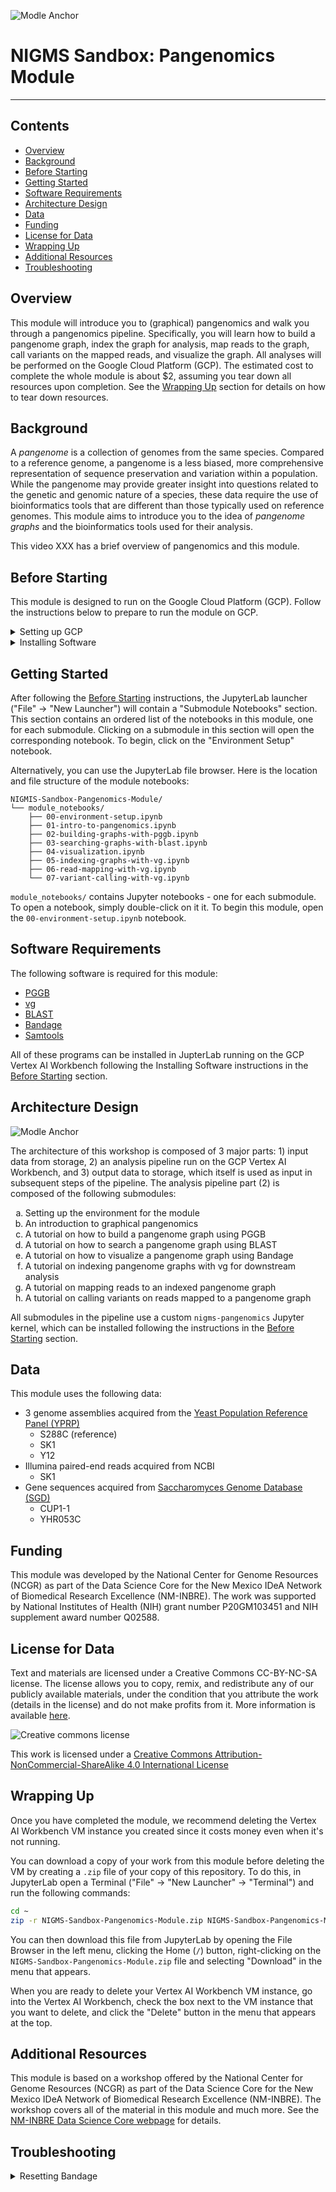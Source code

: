 ![Modle Anchor](images/anchor.png)

# NIGMS Sandbox: Pangenomics Module
---------------------------------

## **Contents**

+ [Overview](#overview)
+ [Background](#background)
+ [Before Starting](#before-starting)
+ [Getting Started](#getting-started)
+ [Software Requirements](#software-requirements)
+ [Architecture Design](#architecture-design)
+ [Data](#data)
+ [Funding](#funding)
+ [License for Data](#license-for-data)
+ [Wrapping Up](#wrapping-up)
+ [Additional Resources](#additional-resources)
+ [Troubleshooting](#troubleshooting)

## **Overview**

This module will introduce you to (graphical) pangenomics and walk you through a pangenomics pipeline.
Specifically, you will learn how to build a pangenome graph, index the graph for analysis, map reads to the graph, call variants on the mapped reads, and visualize the graph.
All analyses will be performed on the Google Cloud Platform (GCP).
The estimated cost to complete the whole module is about $2, assuming you tear down all resources upon completion.
See the [Wrapping Up](#wrapping-up) section for details on how to tear down resources.


## **Background**

A *pangenome* is a collection of genomes from the same species.
Compared to a reference genome, a pangenome is a less biased, more comprehensive representation of sequence preservation and variation within a population.
While the pangenome may provide greater insight into questions related to the genetic and genomic nature of a species, these data require the use of bioinformatics tools that are different than those typically used on reference genomes.
This module aims to introduce you to the idea of *pangenome graphs* and the bioinformatics tools used for their analysis.

This video XXX has a brief overview of pangenomics and this module.


## **Before Starting**

This module is designed to run on the Google Cloud Platform (GCP).
Follow the instructions below to prepare to run the module on GCP.

<details>

<summary>Setting up GCP</summary>

See the [Vertex AI Quickstart instructions](https://cloud.google.com/vertex-ai/docs/workbench/instances/create-console-quickstart) for details on steps 1-5.

1. Create a Google Cloud account
2. Create a Google Cloud project
3. Enable billing for your Google Cloud project
4. Go to Vertex AI Workbench then create a new VM instance using "CREATE NEW" -> "ADVANCED OPTIONS". The configurations for each page are described below. Click the "Continue" button at the bottom of each page to go to the next page. **Any configuration not explicitly mentioned below should use its default setting**.
   * Details:<br/>&emsp;Name: nigms-pangenomics-module (this is optional; you can use whatever name you want or the default)<br/>&emsp;Region: us-east4<br/>&emsp;Zone: us-east4-a<br/>&emsp;Workbench type:<br/>&emsp;&emsp;Type: Instance
   * Environment:<br/>&emsp;JupyterLab Version: JupyterLab 4.x
   * Machine type:<br/>&emsp;Series: N2<br/>&emsp;Machine type: n2-standard-4<br/>&emsp;Idle shutdown:<br/>&emsp;&emsp;Enable Idle Shutdown: Checked<br/>&emsp;&emsp;Time of inactivity before shutdown (Minutes): 60
   * Disks: Use default settings
   * Networking:<br/>&emsp;Assign external IP address: Checked<br/>&emsp;Allow proxy access: Checked
   * IAM and security<br/>&emsp;Security options:<br/>&emsp;&emsp;Root access to the instance: Checked<br/>&emsp;&emsp;File downloading: Checked<br/>&emsp;&emsp;Terminal access: Checked
   * System health: Use default settings
  
   The last configuration page - System health - will not have a "Continue" button. Instead, use the "Create" button below the page to create the Vertex AI Workbench VM instance you just configured.
6. Click "OPEN JUPYTERLAB" on your VM instance to open JupyterLab

</details>

<details>
 
<summary>Installing Software</summary>

To install the software for this module in JupyterLab, open a Terminal ("File" -> "New Launcher" -> "Terminal") and run the following commands:
```bash
cd ~
git clone https://github.com/ncgr/NIGMS-Sandbox-Pangenomics-Module.git NIGMS-Sandbox-Pangenomics-Module
bash -i ./NIGMS-Sandbox-Pangenomics-Module/scripts/0-setup.sh
```
After the last command completes, close the terminal and restart the VM instance in the Vertex AI Workbench.

There should now be a new kernal in the JupyterLab launcher called "nigms-pangenomics".
This is the kernel you should use with every notebook in the module.
The launcher should also contain two new sections: "Submodule Notebooks" and "Visualization Software".
Submodule notebooks contains an ordered list of the notebooks in this module, one for each submodule.
Clicking on a submodule will open the corresponding notebook.
Visualization Software contains a list of visualization software used in this module.
Clicking on a program in this list will open the program in a new window in your Web Browser.

</details>


## **Getting Started**

After following the [Before Starting](#before-starting) instructions, the JupyterLab launcher ("File" -> "New Launcher") will contain a "Submodule Notebooks" section.
This section contains an ordered list of the notebooks in this module, one for each submodule.
Clicking on a submodule in this section will open the corresponding notebook.
To begin, click on the "Environment Setup" notebook.

Alternatively, you can use the JupyterLab file browser.
Here is the location and file structure of the module notebooks:
```
NIGMIS-Sandbox-Pangenomics-Module/
└── module_notebooks/
    ├── 00-environment-setup.ipynb
    ├── 01-intro-to-pangenomics.ipynb
    ├── 02-building-graphs-with-pggb.ipynb
    ├── 03-searching-graphs-with-blast.ipynb
    ├── 04-visualization.ipynb
    ├── 05-indexing-graphs-with-vg.ipynb
    ├── 06-read-mapping-with-vg.ipynb
    └── 07-variant-calling-with-vg.ipynb
```
`module_notebooks/` contains Jupyter notebooks - one for each submodule.
To open a notebook, simply double-click on it it.
To begin this module, open the `00-environment-setup.ipynb` notebook.


## **Software Requirements**

The following software is required for this module:

* [PGGB](https://github.com/pangenome/pggb)
* [vg](https://github.com/vgteam/vg)
* [BLAST](https://www.ncbi.nlm.nih.gov/books/NBK569861/)
* [Bandage](https://rrwick.github.io/Bandage/)
* [Samtools](https://www.htslib.org/)

All of these programs can be installed in JupterLab running on the GCP Vertex AI Workbench following the Installing Software instructions in the [Before Starting](#before-starting) section.


## **Architecture Design**

![Modle Anchor](images/architecture.png)

The architecture of this workshop is composed of 3 major parts: 1) input data from storage, 2) an analysis pipeline run on the GCP Vertex AI Workbench, and 3) output data to storage, which itself is used as input in subsequent steps of the pipeline.
The analysis pipeline part (2) is composed of the following submodules:

<ol type="a">
  <li>Setting up the environment for the module</li>
  <li>An introduction to graphical pangenomics</li>
  <li>A tutorial on how to build a pangenome graph using PGGB</li>
  <li>A tutorial on how to search a pangenome graph using BLAST</li>
  <li>A tutorial on how to visualize a pangenome graph using Bandage</li>
  <li>A tutorial on indexing pangenome graphs with vg for downstream analysis</li>
  <li>A tutorial on mapping reads to an indexed pangenome graph</li>
  <li>A tutorial on calling variants on reads mapped to a pangenome graph</li>
</ol>

All submodules in the pipeline use a custom `nigms-pangenomics` Jupyter kernel, which can be installed following the instructions in the [Before Starting](#before-starting) section.

## **Data**

This module uses the following data:

* 3 genome assemblies acquired from the [Yeast Population Reference Panel (YPRP)](https://yjx1217.github.io/Yeast_PacBio_2016/welcome/)
  * S288C (reference)
  * SK1
  * Y12
* Illumina paired-end reads acquired from NCBI
  * SK1
* Gene sequences acquired from [Saccharomyces Genome Database (SGD)](https://www.yeastgenome.org/)
  * CUP1-1
  * YHR053C

## **Funding**

This module was developed by the National Center for Genome Resources (NCGR) as part of the Data Science Core for the New Mexico IDeA Network of Biomedical Research Excellence (NM-INBRE).
The work was supported by National Institutes of Health (NIH) grant number P20GM103451 and NIH supplement award number Q02588.


## **License for Data**

Text and materials are licensed under a Creative Commons CC-BY-NC-SA license.
The license allows you to copy, remix, and redistribute any of our publicly available materials, under the condition that you attribute the work (details in the license) and do not make profits from it.
More information is available [here](https://tilburgsciencehub.com/about).

![Creative commons license](images/license-buttons.png)

This work is licensed under a [Creative Commons Attribution-NonCommercial-ShareAlike 4.0 International License](http://creativecommons.org/licenses/by-nc-sa/4.0/)


## **Wrapping Up**

Once you have completed the module, we recommend deleting the Vertex AI Workbench VM instance you created since it costs money even when it's not running.

You can download a copy of your work from this module before deleting the VM by creating a `.zip` file of your copy of this repository.
To do this, in JupyterLab open a Terminal ("File" -> "New Launcher" -> "Terminal") and run the following commands:
```bash
cd ~
zip -r NIGMS-Sandbox-Pangenomics-Module.zip NIGMS-Sandbox-Pangenomics-Module
```
You can then download this file from JupyterLab by opening the File Browser in the left menu, clicking the Home (`/`) button, right-clicking on the `NIGMS-Sandbox-Pangenomics-Module.zip` file and selecting "Download" in the menu that appears.

When you are ready to delete your Vertex AI Workbench VM instance, go into the Vertex AI Workbench, check the box next to the VM instance that you want to delete, and click the "Delete" button in the menu that appears at the top.

## **Additional Resources**

This module is based on a workshop offered by the National Center for Genome Resources (NCGR) as part of the Data Science Core for the New Mexico IDeA Network of Biomedical Research Excellence (NM-INBRE).
The workshop covers all of the material in this module and much more.
See the [NM-INBRE Data Science Core webpage](https://nminbre.org/data-science-core/) for details.

## Troubleshooting

<details>
  
<summary>Resetting Bandage</summary>

Sometimes the Bandage software can break, i.e. there will be a message that say "KasmVNC encountered an error."
When this occurs, you can reset the Bandage software by opening a Terminal in JupyterLab ("File" -> "New Launcher" -> "Terminal") and running the following commands:
```bash
cd ~
docker compose -f NIGMS-Sandbox-Pangenomics-Module/bandage/compose.yml up -d --build --force-recreate
```

</details>
